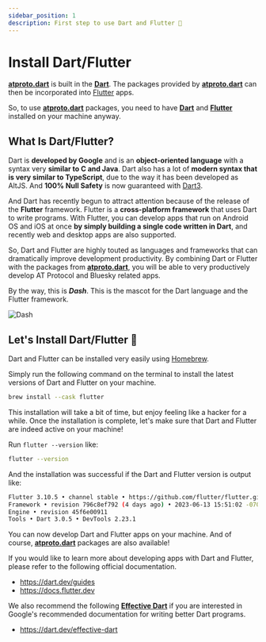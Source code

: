 ```yaml
---
sidebar_position: 1
description: First step to use Dart and Flutter 🎯
---
```


# Install Dart/Flutter

**[atproto.dart](https://github.com/myConsciousness/atproto.dart)** is built in the **[Dart](https://dart.dev)**. The packages provided by **[atproto.dart](https://github.com/myConsciousness/atproto.dart)** can then be incorporated into [Flutter](https://flutter.dev) apps.

So, to use **[atproto.dart](https://github.com/myConsciousness/atproto.dart)** packages, you need to have **[Dart](https://dart.dev)** and **[Flutter](https://flutter.dev)** installed on your machine anyway.

## What Is Dart/Flutter?

Dart is **developed by Google** and is an **object-oriented language** with a syntax very **similar to C and Java**. Dart also has a lot of **modern syntax that is very similar to TypeScript**, due to the way it has been developed as AltJS. And **100% Null Safety** is now guaranteed with [Dart3](https://medium.com/p/53f065a10635).

And Dart has recently begun to attract attention because of the release of the **Flutter** framework. Flutter is a **cross-platform framework** that uses Dart to write programs. With Flutter, you can develop apps that run on Android OS and iOS at once **by simply building a single code written in Dart**, and recently web and desktop apps are also supported.

So, Dart and Flutter are highly touted as languages and frameworks that can dramatically improve development productivity. By combining Dart or Flutter with the packages from **[atproto.dart](https://github.com/myConsciousness/atproto.dart)**, you will be able to very productively develop AT Protocol and Bluesky related apps.

By the way, this is **_Dash_**. This is the mascot for the Dart language and the Flutter framework.

![Dash](https://docs.flutter.dev/assets/images/dash/Dash.png)

## Let's Install Dart/Flutter 🎯

Dart and Flutter can be installed very easily using [Homebrew](https://formulae.brew.sh/cask/flutter).

Simply run the following command on the terminal to install the latest versions of Dart and Flutter on your machine.

```bash
brew install --cask flutter
```

This installation will take a bit of time, but enjoy feeling like a hacker for a while. Once the installation is complete, let's make sure that Dart and Flutter are indeed active on your machine!

Run `flutter --version` like:

```bash
flutter --version
```

And the installation was successful if the Dart and Flutter version is output like:

```bash
Flutter 3.10.5 • channel stable • https://github.com/flutter/flutter.git
Framework • revision 796c8ef792 (4 days ago) • 2023-06-13 15:51:02 -0700
Engine • revision 45f6e00911
Tools • Dart 3.0.5 • DevTools 2.23.1
```

You can now develop Dart and Flutter apps on your machine. And of course, **[atproto.dart](https://github.com/myConsciousness/atproto.dart)** packages are also available!

If you would like to learn more about developing apps with Dart and Flutter, please refer to the following official documentation.

- https://dart.dev/guides
- https://docs.flutter.dev

We also recommend the following **[Effective Dart](https://dart.dev/effective-dart)** if you are interested in Google's recommended documentation for writing better Dart programs.

- https://dart.dev/effective-dart
